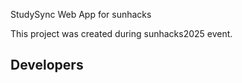 StudySync Web App for sunhacks

This project was created during sunhacks2025 event.

Developers
----------
